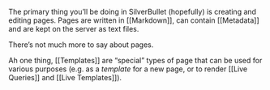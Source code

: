 The primary thing you’ll be doing in SilverBullet (hopefully) is creating and editing pages. Pages are written in [[Markdown]], can contain [[Metadata]] and are kept on the server as text files.

There’s not much more to say about pages.

Ah one thing, [[Templates]] are “special” types of page that can be used for various purposes (e.g. as a _template_ for a new page, or to render [[Live Queries]] and [[Live Templates]]).